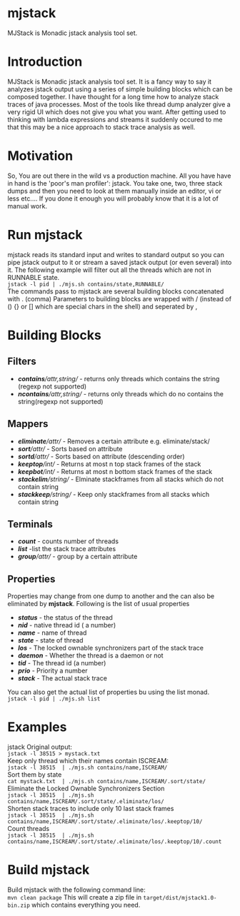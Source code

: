 mjstack
=======
MJStack is Monadic jstack analysis tool set.

Introduction
=============
MJStack is Monadic jstack analysis tool set. It is a fancy way to say it analyzes jstack output using a series of simple building blocks
which can be composed together. I have thought for a long time how to analyze stack traces of java processes. Most of the tools like
thread dump analyzer give a very rigid UI which does not give you what you want. After getting used to thinking with lambda expressions
and streams it suddenly occured to me that this may be a nice approach to stack trace analysis as well.

Motivation
==========
So, You are out there in the wild vs a production machine. All you have have in hand is the 'poor's man profiler': jstack.
You take one, two, three stack dumps and then you need to look at them manually inside an editor, vi or less etc....
If you done it enough you will probably know that it is a lot of manual work.



Run mjstack
===========
mjstack reads its standard input and writes to standard output so  you can pipe jstack output to it or stream a saved jstack
output (or even several) into it.
The following example will filter out all the threads which are not in RUNNABLE state.  
`jstack -l pid | ./mjs.sh contains/state,RUNNABLE/`  
The commands pass to mjstack are several building blocks concatenated with . (comma)
Parameters to building blocks are wrapped with / (instead of () {} or [] which are special chars in the shell) and seperated by ,

Building Blocks
===============
Filters
-------
* _**contains**/attr,string/_  - returns only threads which contains the string (regexp not supported)
* _**ncontains**/attr,string/_  - returns only threads which do no contains the string(regexp not supported)

Mappers
-------
* _**eliminate**/attr/_         - Removes a certain attribute e.g. eliminate/stack/
* _**sort**/attr/_              - Sorts based on attribute
* _**sortd**/attr/_             - Sorts based on attribute (descending order)
* _**keeptop**/int/_            - Returns at most n top stack frames of the stack
* _**keepbot**/int/_            - Returns at most n bottom stack frames of the stack
* _**stackelim**/string/_       - Elminate stackframes from all stacks which do not contain string
* _**stackkeep**/string/_       - Keep only stackframes from all stacks which contain string

Terminals
---------
* _**count**_            - counts number of threads
* _**list**_             -list the stack trace attributes
* _**group**/attr/_      - group by a certain attribute

Properties
----------
Properties may change from one dump to another and the can also be eliminated by **mjstack**.
Following is the list of usual properties  
* _**status**_          - the status of the thread
* _**nid**_             - native thread id ( a number)
* _**name**_            - name of thread
* _**state**_           - state of thread
* _**los**_            - The locked ownable synchronizers part of the stack trace
* _**daemon**_          - Whether the thread is a daemon or not
* _**tid**_             - The thread id (a number)
* _**prio**_            - Priority a number
* _**stack**_           - The actual stack trace

You can also get the actual list of properties bu using the list monad.  
`jstack -l pid | ./mjs.sh list`

Examples
=============
jstack Original output:  
`jstack -l 38515 > mystack.txt`  
Keep only thread which their names contain ISCREAM:  
`jstack -l 38515  | ./mjs.sh contains/name,ISCREAM/`  
Sort them by state  
`cat mystack.txt  | ./mjs.sh contains/name,ISCREAM/.sort/state/`  
Eliminate the Locked Ownable Synchronizers Section  
`jstack -l 38515  | ./mjs.sh contains/name,ISCREAM/.sort/state/.eliminate/los/`  
Shorten stack traces to include only 10 last stack frames  
`jstack -l 38515  | ./mjs.sh contains/name,ISCREAM/.sort/state/.eliminate/los/.keeptop/10/`  
Count threads  
`jstack -l 38515  | ./mjs.sh contains/name,ISCREAM/.sort/state/.eliminate/los/.keeptop/10/.count`



Build mjstack
=============
Build mjstack with the following command line:  
`mvn clean package`
This will create a zip file in `target/dist/mjstack1.0-bin.zip` which contains everything you need.
